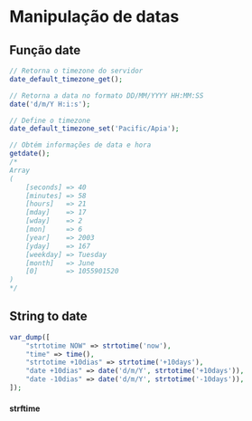 # Manipulação de datas

## Função date
```php
// Retorna o timezone do servidor
date_default_timezone_get();

// Retorna a data no formato DD/MM/YYYY HH:MM:SS
date('d/m/Y H:i:s');

// Define o timezone
date_default_timezone_set('Pacific/Apia');

// Obtém informações de data e hora
getdate();
/*
Array
(
    [seconds] => 40
    [minutes] => 58
    [hours]   => 21
    [mday]    => 17
    [wday]    => 2
    [mon]     => 6
    [year]    => 2003
    [yday]    => 167
    [weekday] => Tuesday
    [month]   => June
    [0]       => 1055901520
)
*/
```

## String to date
```php
var_dump([
	"strtotime NOW" => strtotime('now'),
	"time" => time(),
	"strtotime +10dias" => strtotime('+10days'),
	"date +10dias" => date('d/m/Y', strtotime('+10days')),
	"date -10dias" => date('d/m/Y', strtotime('-10days')),
]);
```

#### strftime
<!--stackedit_data:
eyJoaXN0b3J5IjpbMjgyNDg5OTY1LDE2NTI0MDM2NDMsMTY4MT
YxMTA3LC04MzM3MjUxNDBdfQ==
-->
